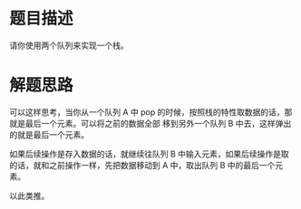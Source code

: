 # 题目描述

请你使用两个队列来实现一个栈。

# 解题思路

可以这样思考，当你从一个队列 A 中 pop 的时候，按照栈的特性取数据的话，那就是最后一个元素。可以将之前的数据全部
移到另外一个队列 B 中去，这样弹出的就是最后一个元素。

如果后续操作是存入数据的话，就继续往队列 B 中输入元素，如果后续操作是取的话，就和之前操作一样，先把数据移动到 A 中，取出队列 B 中的最后一个元素。

以此类推。